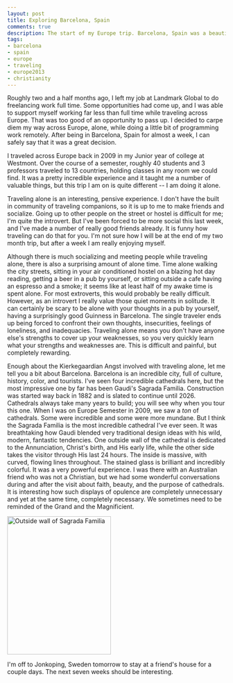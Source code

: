 ```yaml
---
layout: post
title: Exploring Barcelona, Spain
comments: true
description: The start of my Europe trip. Barcelona, Spain was a beautiful city. Read all about my experience.
tags:
- barcelona
- spain
- europe
- traveling
- europe2013
- christianity
---
```

Roughly two and a half months ago, I left my job at Landmark Global to do freelancing work full time. Some opportunities had come up, and I was able to support myself working far less than full time while traveling across Europe. That was too good of an opportunity to pass up. I decided to carpe diem my way across Europe, alone, while doing a little bit of programming work remotely. After being in Barcelona, Spain for almost a week, I can safely say that it was a great decision.

I traveled across Europe back in 2009 in my Junior year of college at Westmont. Over the course of a semester, roughly 40 students and 3 professors traveled to 13 countries, holding classes in any room we could find. It was a pretty incredible experience and it taught me a number of valuable things, but this trip I am on is quite different -- I am doing it alone.

Traveling alone is an interesting, pensive experience. I don't have the built in community of traveling companions, so it is up to me to make friends and socialize. Going up to other people on the street or hostel is difficult for me; I'm quite the introvert. But I've been forced to be more social this last week, and I've made a number of really good friends already. It is funny how traveling can do that for you. I'm not sure how I will be at the end of my two month trip, but after a week I am really enjoying myself.

Although there is much socializing and meeting people while traveling alone, there is also a surprising amount of alone time. Time alone walking the city streets, sitting in your air conditioned hostel on a blazing hot day reading, getting a beer in a pub by yourself, or sitting outside a cafe having an espresso and a smoke; it seems like at least half of my awake time is spent alone. For most extroverts, this would probably be really difficult. However, as an introvert I really value those quiet moments in solitude. It can certainly be scary to be alone with your thoughts in a pub by yourself, having a surprisingly good Guinness in Barcelona. The single traveler ends up being forced to confront their own thoughts, insecurities, feelings of loneliness, and inadequacies. Traveling alone means you don't have anyone else's strengths to cover up your weaknesses, so you very quickly learn what your strengths and weaknesses are. This is difficult and painful, but completely rewarding.

Enough about the Kierkegaardian Angst involved with traveling alone, let me tell you a bit about Barcelona. Barcelona is an incredible city, full of culture, history, color, and tourists. I've seen four incredible cathedrals here, but the most impressive one by far has been Gaudi's Sagrada Familia. Construction was started way back in 1882 and is slated to continue until 2026. Cathedrals always take many years to build; you will see why when you tour this one. When I was on Europe Semester in 2009, we saw a _ton_ of cathedrals. Some were incredible and some were more mundane. But I think the Sagrada Familia is the most incredible cathedral I've ever seen. It was breathtaking how Gaudi blended very traditional design ideas with his wild, modern, fantastic tendencies. One outside wall of the cathedral is dedicated to the Annunciation, Christ's birth, and His early life, while the other side takes the visitor through His last 24 hours. The inside is massive, with curved, flowing lines throughout. The stained glass is brilliant and incredibly colorful. It was a very powerful experience. I was there with an Australian friend who was not a Christian, but we had some wonderful conversations during and after the visit about faith, beauty, and the purpose of cathedrals. It is interesting how such displays of opulence are completely unnecessary and yet at the same time, completely necessary. We sometimes need to be reminded of the Grand and the Magnificient.

<a href="{% asset_path full/sagrada_familia_outside.jpg %}"><img alt="Outside wall of Sagrada Familia" src="{% asset_path thumb/sagrada_familia_outside.jpg %}" height="318" width="239" /></a>

I'm off to Jonkoping, Sweden tomorrow to stay at a friend's house for a couple days. The next seven weeks should be interesting.
